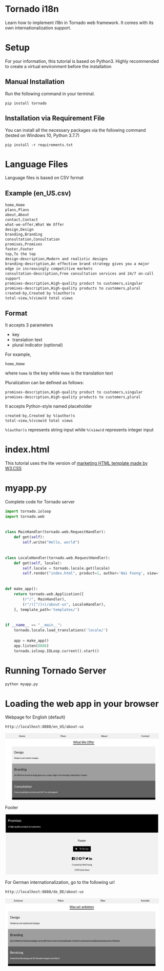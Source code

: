 # Tornado i18n
Learn how to implement i18n in Tornado web framework. It comes with its own internationalization support.

# Setup
For your information, this tutorial is based on Python3. Highly recommended to create a virtual environment before the installation

## Manual Installation
Run the following command in your terminal.

    pip install tornado

## Installation via Requirement File
You can install all the necessary packages via the following command (tested on Windows 10, Python 3.7.7)

    pip install -r requirements.txt

# Language Files
Language files is based on CSV format

## Example (en_US.csv)
```
home,Home
plans,Plans
about,About
contact,Contact
what-we-offer,What We Offer
design,Design
branding,Branding
consultation,Consultation
promises,Promises
footer,Footer
top,To the top
design-description,Modern and realistic designs
branding-description,An effective brand strategy gives you a major edge in increasingly competitive markets
consultation-description,Free consultation services and 24/7 on-call support
promises-description,High-quality product to customers,singular
promises-description,High-quality products to customers,plural
created-by,Created by %(author)s
total-view,%(view)d total views
```

## Format
It accepts 3 parameters
* key
* translation text
* plural indicator (optional)

For example,

    home,Home

where `home` is the key while `Home` is the translation text

Pluralization can be defined as follows:

    promises-description,High-quality product to customers,singular
    promises-description,High-quality products to customers,plural

It accepts Python-style named placeholder

    created-by,Created by %(author)s
    total-view,%(view)d total views

`%(author)s` represents string input while `%(view)d` represents integer input

# index.html
This tutorial uses the lite version of [marketing HTML template made by W3.CSS](https://www.w3schools.com/w3css/tryw3css_templates_marketing.htm)

# myapp.py
Complete code for Tornado server

```python
import tornado.ioloop
import tornado.web


class MainHandler(tornado.web.RequestHandler):
    def get(self):
        self.write("Hello, world")


class LocaleHandler(tornado.web.RequestHandler):
    def get(self, locale):
        self.locale = tornado.locale.get(locale)
        self.render("index.html", product=1, author='Wai Foong', view=1234)


def make_app():
    return tornado.web.Application([
        (r"/", MainHandler),
        (r"/([^/]+)/about-us", LocaleHandler),
    ], template_path='templates/')


if __name__ == "__main__":
    tornado.locale.load_translations('locale/')

    app = make_app()
    app.listen(8888)
    tornado.ioloop.IOLoop.current().start()
```

# Running Tornado Server

    python myapp.py

# Loading the web app in your browser
Webpage for English (default)

    http://localhost:8888/en_US/about-us

![Example of web page output in English](tornado-en.png)

Footer

![Footer](tornado-footer.png)

For German internationalization, go to the following url

    http://localhost:8888/de_DE/about-us

![Example of web page output in German](tornado-de.png)
